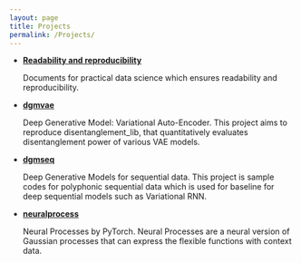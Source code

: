 ```yaml
---
layout: page
title: Projects
permalink: /Projects/
---
```


* [**Readability and reproducibility**](https://github.com/rnagumo/datasci_template/blob/master/readability_reproducibility.md)

  Documents for practical data science which ensures readability and reproducibility.

* [**dgmvae**](https://github.com/rnagumo/dgmvae)

  Deep Generative Model: Variational Auto-Encoder. This project aims to reproduce disentanglement_lib, that quantitatively evaluates disentanglement power of various VAE models.

* [**dgmseq**](https://github.com/rnagumo/dgmseq)

  Deep Generative Models for sequential data. This project is sample codes for polyphonic sequential data which is used for baseline for deep sequential models such as Variational RNN.

* [**neuralprocess**](https://github.com/rnagumo/neuralprocess)

  Neural Processes by PyTorch. Neural Processes are a neural version of Gaussian processes that can express the flexible functions with context data.
